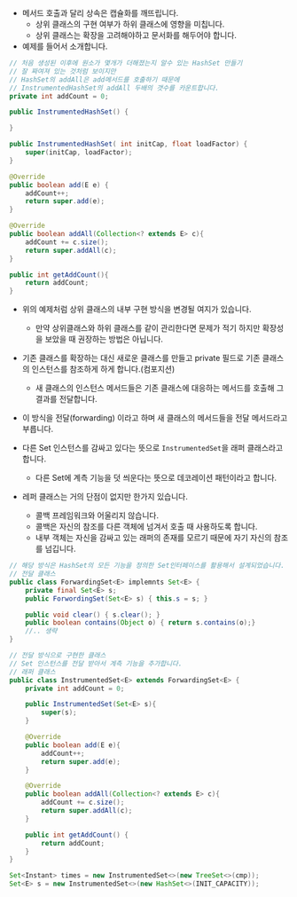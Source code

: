 * 메서드 호출과 달리 상속은 캡슐화를 깨뜨립니다.
  * 상위 클래스의 구현 여부가 하위 클래스에 영향을 미칩니다. 
  * 상위 클래스는 확장을 고려해야하고 문서화를 해두어야 합니다. 
* 예제를 들어서 소개합니다.
```java
// 처음 생성된 이후에 원소가 몇개가 더해졌는지 알수 있는 HashSet 만들기
// 잘 짜여져 있는 것처럼 보이지만
// HashSet의 addAll은 add메서드를 호출하기 때문에
// InstrumentedHashSet의 addAll 두배의 갯수를 카운트합니다. 
private int addCount = 0;

public InstrumentedHashSet() {

}

public InstrumentedHashSet( int initCap, float loadFactor) {
    super(initCap, loadFactor);
}

@Override
public boolean add(E e) {
    addCount++;
    return super.add(e);
}

@Override
public boolean addAll(Collection<? extends E> c){
    addCount += c.size();
    return super.addAll(c);
}

public int getAddCount(){
    return addCount;
}
```
* 위의 예제처럼 상위 클래스의 내부 구현 방식을 변경될 여지가 있습니다. 
  * 만약 상위클래스와 하위 클래스를 같이 관리한다면 문제가 적기 하지만 확장성을 보았을 때 권장하는 방법은 아닙니다. 

* 기존 클래스를 확장하는 대신 새로운 클래스를 만들고 private 필드로 기존 클래스의 인스턴스를 참조하게 하게 합니다.(컴포지션)
  * 새 클래스의 인스턴스 메서드들은 기존 클래스에 대응하는 메서드를 호출해 그 결과를 전달합니다. 
* 이 방식을 전달(forwarding) 이라고 하며 새 클래스의 메서드들을 전달 메서드라고 부릅니다.
* 다른 Set 인스턴스를 감싸고 있다는 뜻으로 `InstrumentedSet`을 래퍼 클래스라고 합니다.
  * 다른 Set에 계측 기능을 덧 씌운다는 뜻으로 데코레이션 패턴이라고 합니다.
* 레퍼 클래스는 거의 단점이 없지만 한가지 있습니다.
  * 콜백 프레임워크와 어울리지 않습니다. 
  * 콜백은 자신의 참조를 다른 객체에 넘겨서 호출 때 사용하도록 합니다.
  * 내부 객체는 자신을 감싸고 있는 래퍼의 존재를 모르기 때문에 자기 자신의 참조를 넘깁니다. 
```java
// 해당 방식은 HashSet의 모든 기능을 정의한 Set인터페이스를 활용해서 설계되었습니다. 
// 전달 클래스 
public class ForwardingSet<E> implemnts Set<E> {
    private final Set<E> s;
    public ForwordingSet(Set<E> s) { this.s = s; }

    public void clear() { s.clear(); }
    public boolean contains(Object o) { return s.contains(o);}
    //.. 생략
}

// 전달 방식으로 구현한 클래스 
// Set 인스턴스를 전달 받아서 계측 기능을 추가합니다.
// 래퍼 클래스
public class InstrumentedSet<E> extends ForwardingSet<E> {
    private int addCount = 0;

    public InstrumentedSet(Set<E> s){
        super(s);
    }

    @Override
    public boolean add(E e){
        addCount++;
        return super.add(e);
    }

    @Override
    public boolean addAll(Collection<? extends E> c){
        addCount += c.size();
        return super.addAll(c);
    }

    public int getAddCount() {
        return addCount;
    }
}

Set<Instant> times = new InstrumentedSet<>(new TreeSet<>(cmp));
Set<E> s = new InstrumentedSet<>(new HashSet<>(INIT_CAPACITY));
```
